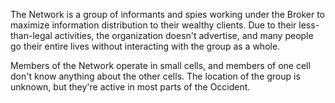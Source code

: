 The Network is a group of informants and spies working under the Broker to maximize information distribution to their wealthy clients. Due to their less-than-legal activities, the organization doesn't advertise, and many people go their entire lives without interacting with the group as a whole.

Members of the Network operate in small cells, and members of one cell don't know anything about the other cells. The location of the group is unknown, but they're active in most parts of the Occident.
